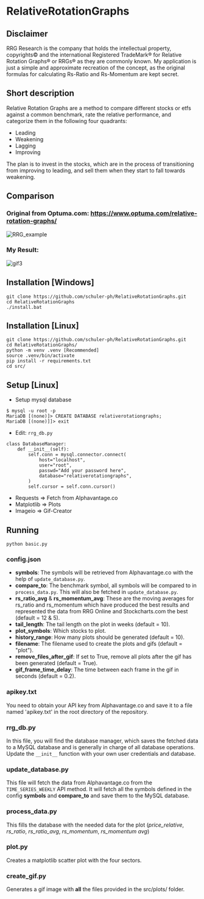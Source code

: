# RelativeRotationGraphs
## Disclaimer
RRG Research is the company that holds the intellectual property, copyrights© and the international Registered TradeMark® for Relative Rotation Graphs® or RRGs® as they are commonly known. My application is just a simple and approximate recreation of the concept, as the original formulas for calculating Rs-Ratio and Rs-Momentum are kept secret.

## Short description
Relative Rotation Graphs are a method to compare different stocks or etfs against a common benchmark, rate the relative performance, and categorize them in the following four quadrants:

* Leading
* Weakening
* Lagging
* Improving

The plan is to invest in the stocks, which are in the process of transitioning from improving to leading, and sell them when they start to fall towards weakening.

## Comparison

### Original from Optuma.com: https://www.optuma.com/relative-rotation-graphs/
![RRG_example](https://cdn1.optuma.com/wp-content/uploads/Relative-Rotation-Graph-GIF.gif)

### My Result:
![gif3](https://user-images.githubusercontent.com/38164738/150478622-18b44a25-62e2-49b0-bb98-4b0f46d18975.gif)

## Installation [Windows]
```
git clone https://github.com/schuler-ph/RelativeRotationGraphs.git
cd RelativeRotationGraphs
./install.bat
```

## Installation [Linux]
```
git clone https://github.com/schuler-ph/RelativeRotationGraphs.git 
cd RelativeRotationGraphs/
python -m venv .venv [Recommended]
source .venv/bin/activate
pip install -r requirements.txt
cd src/
```
## Setup [Linux]

* Setup mysql database
```
$ mysql -u root -p
MariaDB [(none)]> CREATE DATABASE relativerotationgraphs; 
MariaDB [(none)]]> exit
```

* Edit: `rrg_db.py`
```
class DatabaseManager:
    def __init__(self):
        self.conn = mysql.connector.connect(
            host="localhost",
            user="root",
            passwd="Add your password here",
            database="relativerotationgraphs",
        )
        self.cursor = self.conn.cursor()
```

* Requests => Fetch from Alphavantage.co
* Matplotlib => Plots
* Imageio => Gif-Creator

## Running
```
python basic.py
```
### config.json
* **symbols**: The symbols will be retrieved from Alphavantage.co with the help of `update_database.py`.
* **compare_to**: The benchmark symbol, all symbols will be compared to in `process_data.py`. This will also be fetched in `update_database.py`.
* **rs_ratio_avg** & **rs_momentum_avg**: These are the moving averages for rs_ratio and rs_momentum which have produced the best results and represented the data from RRG Online and Stockcharts.com the best (default = 12 & 5).
* **tail_length**: The tail length on the plot in weeks (default = 10).
* **plot_symbols**: Which stocks to plot.
* **history_range**: How many plots should be generated (default = 10).
* **filename**: The filename used to create the plots and gifs (default = "plot").
* **remove_files_after_gif**: If set to True, remove all plots after the gif has been generated (default = True).
* **gif_frame_time_delay**: The time between each frame in the gif in seconds (default = 0.2).

### apikey.txt
You need to obtain your API key from Alphavantage.co and save it to a file named 'apikey.txt' in the root directory of the repository.

### rrg_db.py
In this file, you will find the database manager, which saves the fetched data to a MySQL database and is generally in charge of all database operations. Update the `__init__` function with your own user credentials and database.

### update_database.py
This file will fetch the data from Alphavantage.co from the `TIME_SERIES_WEEKLY` API method. It will fetch all the symbols defined in the config **symbols** and **compare_to** and save them to the MySQL database.

### process_data.py
This fills the database with the needed data for the plot (*price_relative*, *rs_ratio*, *rs_ratio_avg*, *rs_momentum*, *rs_momentum avg*)

### plot.py
Creates a matplotlib scatter plot with the four sectors.

### create_gif.py
Generates a gif image with **all** the files provided in the src/plots/ folder.

